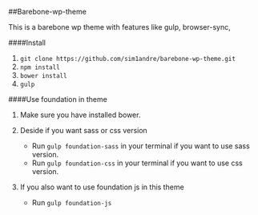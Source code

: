 ##Barebone-wp-theme

This is a barebone wp theme with features like gulp, browser-sync,

####Install
1. `git clone https://github.com/sim1andre/barebone-wp-theme.git`
2. `npm install`
3. `bower install`
4. `gulp`

####Use foundation in theme
1. Make sure you have installed bower.
2. Deside if you want sass or css version
    * Run `gulp foundation-sass` in your terminal if you want to use sass version.
    * Run `gulp foundation-css` in your terminal if you want to use css version.

3. If you also want to use foundation js in this theme
    * Run `gulp foundation-js`
